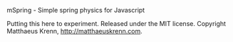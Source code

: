 mSpring - Simple spring physics for Javascript

Putting this here to experiment. Released under the MIT license. Copyright Matthaeus Krenn, http://matthaeuskrenn.com.